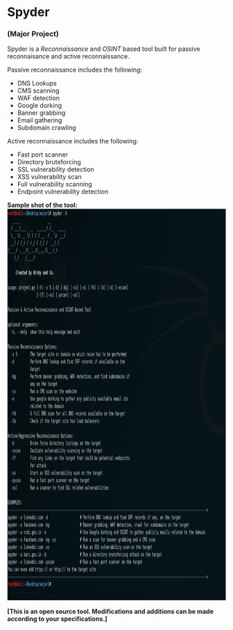 # Spyder
### (Major Project)

Spyder is a *Reconnaissance* and *OSINT* based tool built for passive reconnaisance and active reconnaissance.

Passive reconnaissance includes the following:
- DNS Lookups
- CMS scanning
- WAF detection
- Google dorking
- Banner grabbing
- Email gathering
- Subdomain crawling

Active reconnaissance includes the following:
- Fast port scanner
- Directory bruteforcing
- SSL vulnerability detection
- XSS vulnerability scan
- Full vulnerability scanning
- Endpoint vulnerability detection

**Sample shot of the tool:**
<img width="900" height="900" src="https://github.com/Murali1999/Spyder/blob/master/mainpage.png">

**[This is an open source tool. Modifications and additions can be made according to your specifications.]**
